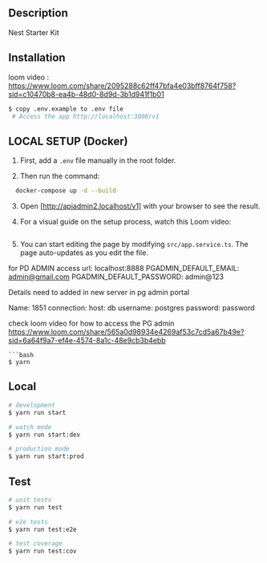 

## Description
Nest Starter Kit
## Installation

loom video : https://www.loom.com/share/2095288c62ff47bfa4e03bff8764f758?sid=c10470b8-ea4b-48d0-8d9d-3b1d941f1b01
```bash
$ copy .env.example to .env file
 # Access the app http://localhost:3000/v1
```

## LOCAL SETUP (Docker)

  1. First, add a `.env` file manually in the root folder.

  2. Then run the command:
  ```bash
    docker-compose up -d --build
  ```
  3. Open [http://apiadmin2.localhost/v1] with your browser to see the result.

  4. For a visual guide on the setup process, watch this Loom video:
   ```https://www.loom.com/share/989df5f45efd4c1c9e5266c1c301411f?sid=ef9ee336-99fd-42e8-b772-1e5e91f95f72
   ```
   
  5. You can start editing the page by modifying `src/app.service.ts`. The page auto-updates as you edit the file.


  for PD ADMIN
  access url: localhost:8888
  PGADMIN_DEFAULT_EMAIL: admin@gmail.com
  PGADMIN_DEFAULT_PASSWORD: admin@123

 Details need to added in new server in pg admin portal 

  Name: 1851
  connection:
    host: db
    username: postgres
    password: password


  check loom video for how to access the PG admin  https://www.loom.com/share/565a0d98934e4269af53c7cd5a67b49e?sid=6a64f9a7-ef4e-4574-8a1c-48e9cb3b4ebb

```
```bash
$ yarn
```
## Local
```bash
# development
$ yarn run start

# watch mode
$ yarn run start:dev

# production mode
$ yarn run start:prod
```

## Test

```bash
# unit tests
$ yarn run test

# e2e tests
$ yarn run test:e2e

# test coverage
$ yarn run test:cov
```

